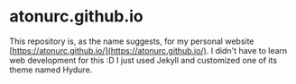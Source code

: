 # atonurc.github.io


This repository is, as the name suggests, for my personal website [https://atonurc.github.io/](https://atonurc.github.io/). I didn't have to learn web development for this :D I just used Jekyll and customized one of its theme named Hydure.
